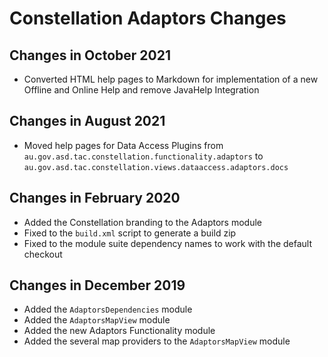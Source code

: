 # Constellation Adaptors Changes

## Changes in October 2021
* Converted HTML help pages to Markdown for implementation of a new Offline and Online Help
and remove JavaHelp Integration

## Changes in August 2021
* Moved help pages for Data Access Plugins from `au.gov.asd.tac.constellation.functionality.adaptors` 
to `au.gov.asd.tac.constellation.views.dataaccess.adaptors.docs`

## Changes in February 2020
* Added the Constellation branding to the Adaptors module
* Fixed to the `build.xml` script to generate a build zip
* Fixed to the module suite dependency names to work with the default checkout

## Changes in December 2019
* Added the `AdaptorsDependencies` module
* Added the `AdaptorsMapView` module
* Added the new Adaptors Functionality module
* Added the several map providers to the `AdaptorsMapView` module